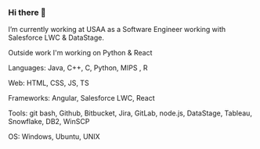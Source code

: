 ### Hi there 👋
I’m currently working at USAA as a Software Engineer working with Salesforce LWC & DataStage. 

Outside work I'm working on Python & React

Languages: Java, C++, C, Python, MIPS	, R  

Web: HTML, CSS, JS, TS  

Frameworks: Angular, Salesforce LWC, React  

Tools: git bash, Github, Bitbucket, Jira, GitLab, node.js, DataStage, Tableau, Snowflake, DB2, WinSCP

OS: Windows, Ubuntu, UNIX  


<!--
**PSoysauce/PSoysauce** is a ✨ _special_ ✨ repository because its `README.md` (this file) appears on your GitHub profile.

Here are some ideas to get you started:

- 🔭 I’m currently working at USAA as a Software Engineer
- 🌱 I’m currently learning ...
- 👯 I’m looking to collaborate on ...
- 🤔 I’m looking for help with ...
- 💬 Ask me about ...
- 📫 How to reach me: ...
- 😄 Pronouns: ...
- ⚡ Fun fact: ...
-->
